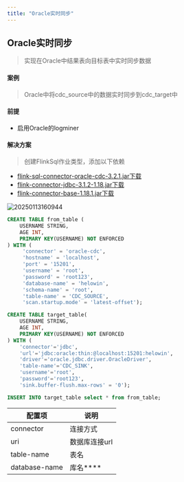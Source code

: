 ```yaml
---
title: "Oracle实时同步"
---
```


## Oracle实时同步

> 实现在Oracle中结果表向目标表中实时同步数据

#### 案例

> Oracle中将cdc_source中的数据实时同步到cdc_target中

#### 前提

- 启用Oracle的logminer

#### 解决方案

> 创建FlinkSql作业类型，添加以下依赖

- [flink-sql-connector-oracle-cdc-3.2.1.jar下载](https://repo1.maven.org/maven2/org/apache/flink/flink-sql-connector-oracle-cdc/3.2.1/flink-sql-connector-oracle-cdc-3.2.1.jar)
- [flink-connector-jdbc-3.1.2-1.18.jar下载](https://repo1.maven.org/maven2/org/apache/flink/flink-connector-jdbc/3.1.2-1.18/flink-connector-jdbc-3.1.2-1.18.jar)
- [flink-connector-base-1.18.1.jar下载](https://repo1.maven.org/maven2/org/apache/flink/flink-connector-base/1.18.1/flink-connector-base-1.18.1.jar)

![20250113160944](https://img.isxcode.com/picgo/20250113160944.png)

```sql
CREATE TABLE from_table (
    USERNAME STRING,
    AGE INT,
    PRIMARY KEY(USERNAME) NOT ENFORCED
) WITH (
     'connector' = 'oracle-cdc',
     'hostname' = 'localhost',
     'port' = '15201',
     'username' = 'root',
     'password' = 'root123',
     'database-name' = 'helowin',
     'schema-name' = 'root',
     'table-name' = 'CDC_SOURCE',
     'scan.startup.mode' = 'latest-offset');

CREATE TABLE target_table(
    USERNAME STRING,
    AGE INT,
    PRIMARY KEY(USERNAME) NOT ENFORCED
) WITH (
    'connector'='jdbc',
    'url'='jdbc:oracle:thin:@localhost:15201:helowin',
    'driver'='oracle.jdbc.driver.OracleDriver',
    'table-name'='CDC_SINK',
    'username'='root',
    'password'='root123',
    'sink.buffer-flush.max-rows' = '0'); 

INSERT INTO target_table select * from from_table;
```

| 配置项                        | 说明       |
|----------------------------|----------|
| connector                  | 连接方式     |
| uri                        | 数据库连接url |
| table-name                     | 表名       |
| database-name                 | 库名****       
